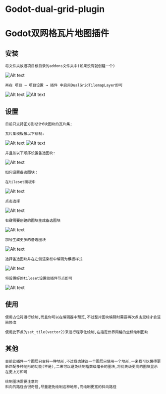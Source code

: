 # Godot-dual-grid-plugin
# Godot双网格瓦片地图插件

## 安装
	将文件夹放进项目根目录的addons文件夹中(如果没有就创建一个)

![Alt text](dualgridtilemaplayer/READMEIMG/image.png)

	再在 项目 → 项目设置 → 插件 中启用DualGridTilemapLayer即可

![Alt text](dualgridtilemaplayer/READMEIMG/image-1.png)
![Alt text](dualgridtilemaplayer/READMEIMG/image-2.png)

## 设置
	目前只支持正方形总计6块图块的瓦片集;

	瓦片集模板按以下绘制:

![Alt text](dualgridtilemaplayer/READMEIMG/%E5%9C%B0%E5%BD%A2%E6%A8%A1%E6%9D%BF.png)
![Alt text](dualgridtilemaplayer/READMEIMG/%E7%BB%98%E5%88%B6%E6%A8%A1%E6%9D%BF.png)

	并且按以下顺序设置备选图块:

![Alt text](dualgridtilemaplayer/READMEIMG/%E5%A4%87%E9%80%89%E5%9B%BE%E5%9D%97%E6%A8%A1%E6%9D%BF.png)

	如何设置备选图块：

	在tileset面板中

![Alt text](dualgridtilemaplayer/READMEIMG/image-3.png)

	点击选择

![Alt text](dualgridtilemaplayer/READMEIMG/image-4.png)

	右键需要创建的图块生成备选图块

![Alt text](dualgridtilemaplayer/READMEIMG/image-5.png)

	加号生成更多的备选图块

![Alt text](dualgridtilemaplayer/READMEIMG/image-6.png)

	选择备选图块并在左侧渲染栏中编辑为模板样式

![Alt text](dualgridtilemaplayer/READMEIMG/image-7.png)

	将设置好的tileset设置给插件节点即可
![Alt text](dualgridtilemaplayer/READMEIMG/b66f2112a11950ef86bef859a1fdc705.png)
## 使用
	使用占位符进行绘制,而且你可以在编辑器中预览,不过整片图块编辑时需要再次点击鼠标才会渲染修改

	使用此节点的set_tile(vector2)来进行程序化绘制,在指定世界网格的坐标绘制图块

## 其他
	目前此插件一个图层只支持一种地形,不过我也建议一个图层只使用一个地形,一来我可以懒得更新匹配多种地形的功能(不是),二来可以避免绘制指数级增长的图块,将优先级更高的图块显示在更上方即可

	绘制图块需要注意的
	斜向的路径会很奇怪,尽量避免绘制这种地形,而绘制更宽的斜向路径
